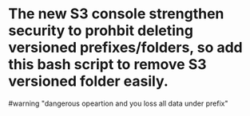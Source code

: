 # The new S3 console strengthen security to prohbit deleting versioned prefixes/folders, so add this bash script to remove S3 versioned folder easily.
#warning "dangerous opeartion and you loss all data under prefix"
